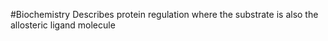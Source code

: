 #Biochemistry 
Describes protein regulation where the substrate is also the allosteric ligand molecule